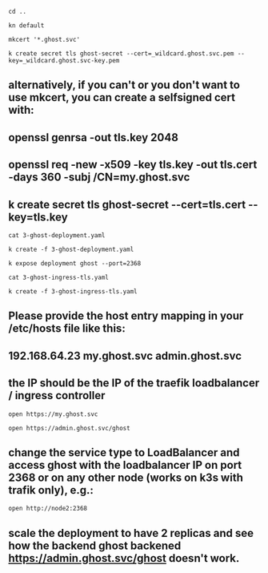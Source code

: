 ```
cd ..
```

```
kn default
```

```
mkcert '*.ghost.svc'
```

```
k create secret tls ghost-secret --cert=_wildcard.ghost.svc.pem --key=_wildcard.ghost.svc-key.pem
```

## alternatively, if you can't or you don't want to use mkcert, you can create a selfsigned cert with:

## openssl genrsa -out tls.key 2048

## openssl req -new -x509 -key tls.key -out tls.cert -days 360 -subj /CN=my.ghost.svc

## k create secret tls ghost-secret --cert=tls.cert --key=tls.key
```
cat 3-ghost-deployment.yaml
```

```
k create -f 3-ghost-deployment.yaml
```

```
k expose deployment ghost --port=2368
```

```
cat 3-ghost-ingress-tls.yaml
```

```
k create -f 3-ghost-ingress-tls.yaml
```

## Please provide the host entry mapping in your /etc/hosts file like this:

## 192.168.64.23 my.ghost.svc admin.ghost.svc

## the IP should be the IP of the traefik loadbalancer / ingress controller

```
open https://my.ghost.svc
```

```
open https://admin.ghost.svc/ghost
```

## change the service type to LoadBalancer and access ghost with the loadbalancer IP on port 2368 or on any other node (works on k3s with trafik only), e.g.:

```
open http://node2:2368
```

## scale the deployment to have 2 replicas and see how the backend ghost backened https://admin.ghost.svc/ghost doesn't work.
